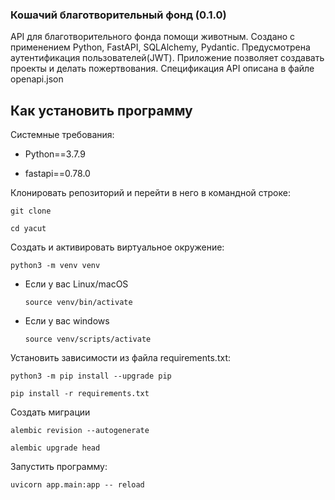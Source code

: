 ### Кошачий благотворительный фонд (0.1.0)

API для благотворительного фонда помощи животным. 
Создано с применением Python, FastAPI, SQLAlchemy, Pydantic.
Предусмотрена аутентификация пользователей(JWT).
Приложение позволяет создавать проекты и делать пожертвования.
Спецификация API описана в файле openapi.json

## Как установить программу

Системные требования:

- Python==3.7.9

- fastapi==0.78.0

Клонировать репозиторий и перейти в него в командной строке:

```
git clone 
```

```
cd yacut
```

Cоздать и активировать виртуальное окружение:

```
python3 -m venv venv
```

* Если у вас Linux/macOS

    ```
    source venv/bin/activate
    ```

* Если у вас windows

    ```
    source venv/scripts/activate
    ```

Установить зависимости из файла requirements.txt:

```
python3 -m pip install --upgrade pip
```

```
pip install -r requirements.txt
```

Создать миграции

```
alembic revision --autogenerate
```
```
alembic upgrade head
```

Запустить программу:

```
uvicorn app.main:app -- reload
```
